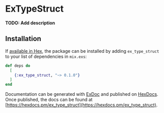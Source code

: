 # ExTypeStruct

**TODO: Add description**

## Installation

If [available in Hex](https://hex.pm/docs/publish), the package can be installed
by adding `ex_type_struct` to your list of dependencies in `mix.exs`:

```elixir
def deps do
  [
    {:ex_type_struct, "~> 0.1.0"}
  ]
end
```

Documentation can be generated with [ExDoc](https://github.com/elixir-lang/ex_doc)
and published on [HexDocs](https://hexdocs.pm). Once published, the docs can
be found at [https://hexdocs.pm/ex_type_struct](https://hexdocs.pm/ex_type_struct).

